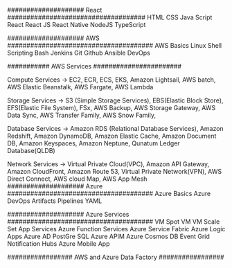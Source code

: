 #################### React ####################################
HTML
CSS
Java Script
React
React JS
React Native
NodeJS
TypeScript

#################### AWS ######################################
AWS Basics
Linux
Shell Scripting
Bash
Jenkins
Git
Github
Ansible
DevOps

########### AWS Services #######################

Compute Services ->
EC2,
ECR,
ECS,
EKS,
Amazon Lightsail,
AWS batch,
AWS Elastic Beanstalk,
AWS Fargate,
AWS Lambda

Storage Services ->
S3 (Simple Storage Services),
EBS(Elastic Block Store),
EFS(Elastic File System),
FSx,
AWS Backup,
AWS Storage Gateway,
AWS Data Sync,
AWS Transfer Family,
AWS Snow Family,

Database Services ->
Amazon RDS (Relational Database Services),
Amazon Redshift,
Amazon DynamoDB,
Amazon Elastic Cache,
Amazon Document DB,
Amazon Keyspaces,
Amazon Neptune,
Qunatum Ledger Database(QLDB)

Network Services ->
Virtual Private Cloud(VPC),
Amazon API Gateway,
Amazon CloudFront,
Amazon Route 53,
Virtual Private Network(VPN),
AWS Direct Connect,
AWS cloud Map,
AWS App Mesh
#################### Azure ######################################
Azure Basics
Azure DevOps
Artifacts
Pipelines
YAML

#################### Azure Services ######################################
VM
Spot VM
VM Scale Set
App Services
Azure Function Services
Azure Service Fabric
Azure Logic Apps
Azure AD
PostGre SQL
Azure APIM
Azure Cosmos DB
Event Grid
Notification Hubs
Azure Mobile App

################# AWS and Azure Data Factory #################
